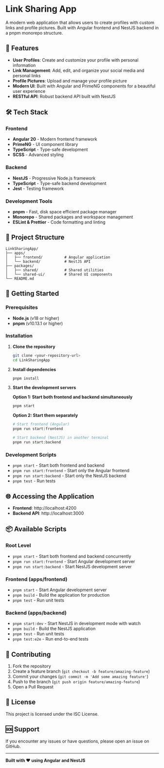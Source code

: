 # Link Sharing App

A modern web application that allows users to create profiles with custom links and profile pictures. Built with Angular frontend and NestJS backend in a pnpm monorepo structure.

## 🚀 Features

- **User Profiles**: Create and customize your profile with personal information
- **Link Management**: Add, edit, and organize your social media and personal links
- **Profile Pictures**: Upload and manage your profile picture
- **Modern UI**: Built with Angular and PrimeNG components for a beautiful user experience
- **RESTful API**: Robust backend API built with NestJS

## 🛠️ Tech Stack

### Frontend

- **Angular 20** - Modern frontend framework
- **PrimeNG** - UI component library
- **TypeScript** - Type-safe development
- **SCSS** - Advanced styling

### Backend

- **NestJS** - Progressive Node.js framework
- **TypeScript** - Type-safe backend development
- **Jest** - Testing framework

### Development Tools

- **pnpm** - Fast, disk space efficient package manager
- **Monorepo** - Shared packages and workspace management
- **ESLint & Prettier** - Code formatting and linting

## 📁 Project Structure

```
LinkSharingApp/
├── apps/
│   ├── frontend/          # Angular application
│   └── backend/           # NestJS API
├── packages/
│   ├── shared/            # Shared utilities
│   └── shared-ui/         # Shared UI components
└── README.md
```

## 🚀 Getting Started

### Prerequisites

- **Node.js** (v18 or higher)
- **pnpm** (v10.13.1 or higher)

### Installation

1. **Clone the repository**

   ```bash
   git clone <your-repository-url>
   cd LinkSharingApp
   ```

2. **Install dependencies**

   ```bash
   pnpm install
   ```

3. **Start the development servers**

   **Option 1: Start both frontend and backend simultaneously**

   ```bash
   pnpm start
   ```

   **Option 2: Start them separately**

   ```bash
   # Start frontend (Angular)
   pnpm run start:frontend

   # Start backend (NestJS) in another terminal
   pnpm run start:backend
   ```

### Development Scripts

- `pnpm start` - Start both frontend and backend
- `pnpm run start:frontend` - Start only the Angular frontend
- `pnpm run start:backend` - Start only the NestJS backend
- `pnpm test` - Run tests

## 🌐 Accessing the Application

- **Frontend**: http://localhost:4200
- **Backend API**: http://localhost:3000

## 📦 Available Scripts

### Root Level

- `pnpm start` - Start both frontend and backend concurrently
- `pnpm run start:frontend` - Start Angular development server
- `pnpm run start:backend` - Start NestJS development server

### Frontend (apps/frontend)

- `pnpm start` - Start Angular development server
- `pnpm build` - Build the application for production
- `pnpm test` - Run unit tests

### Backend (apps/backend)

- `pnpm start:dev` - Start NestJS in development mode with watch
- `pnpm build` - Build the NestJS application
- `pnpm test` - Run unit tests
- `pnpm test:e2e` - Run end-to-end tests

## 🤝 Contributing

1. Fork the repository
2. Create a feature branch (`git checkout -b feature/amazing-feature`)
3. Commit your changes (`git commit -m 'Add some amazing feature'`)
4. Push to the branch (`git push origin feature/amazing-feature`)
5. Open a Pull Request

## 📝 License

This project is licensed under the ISC License.

## 🆘 Support

If you encounter any issues or have questions, please open an issue on GitHub.

---

**Built with ❤️ using Angular and NestJS**
